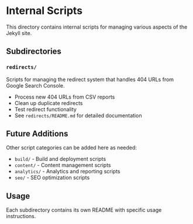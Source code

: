 # Internal Scripts

This directory contains internal scripts for managing various aspects of the Jekyll site.

## Subdirectories

### `redirects/`
Scripts for managing the redirect system that handles 404 URLs from Google Search Console.

- Process new 404 URLs from CSV reports
- Clean up duplicate redirects
- Test redirect functionality
- See `redirects/README.md` for detailed documentation

## Future Additions

Other script categories can be added here as needed:

- `build/` - Build and deployment scripts
- `content/` - Content management scripts
- `analytics/` - Analytics and reporting scripts
- `seo/` - SEO optimization scripts

## Usage

Each subdirectory contains its own README with specific usage instructions.
